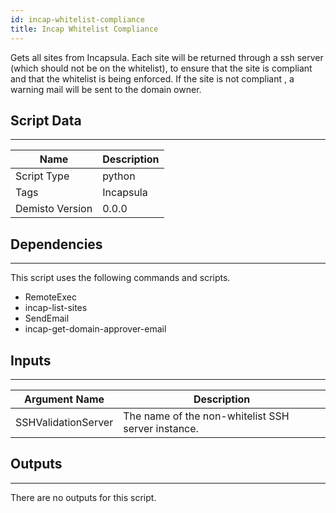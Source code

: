 ```yaml
---
id: incap-whitelist-compliance
title: Incap Whitelist Compliance
---
```


Gets all sites from Incapsula.
Each site will be returned through a ssh server (which should not be on the whitelist), to ensure that the site is compliant and that the whitelist is being enforced. If the site is not compliant , a warning mail will be sent to the domain owner. 
 
## Script Data
---

| **Name** | **Description** |
| --- | --- |
| Script Type | python |
| Tags | Incapsula |
| Demisto Version | 0.0.0 |

## Dependencies
---
This script uses the following commands and scripts.
* RemoteExec
* incap-list-sites
* SendEmail
* incap-get-domain-approver-email

## Inputs
---

| **Argument Name** | **Description** |
| --- | --- |
| SSHValidationServer | The name of the non-whitelist SSH server instance. |

## Outputs
---
There are no outputs for this script.

